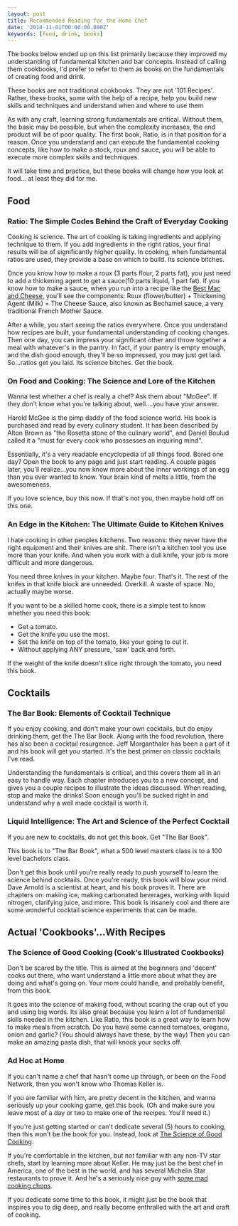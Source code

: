 ```yaml
---
layout: post
title: Recommended Reading for the Home Chef
date: '2014-11-01T00:00:00.000Z'
keywords: [food, drink, books]
---
```


The books below ended up on this list primarily because they improved my understanding of fundamental kitchen and bar concepts. Instead of calling them cookbooks, I'd prefer to refer to them as books on the fundamentals of creating food and drink.

These books are not traditional cookbooks. They are not '101 Recipes'. Rather, these books, some with the help of a recipe, help you build new skills and techniques and understand when and where to use them

As with any craft, learning strong fundamentals are critical. Without them, the basic may be possible, but when the complexity increases, the end product will be of poor quality. The first book, Ratio, is in that position for a reason. Once you understand and can execute the fundamental cooking concepts, like how to make a stock, roux and sauce, you will be able to execute more complex skills and techniques.

It will take time and practice, but these books will change how you look at food... at least they did for me.

## Food

### Ratio: The Simple Codes Behind the Craft of Everyday Cooking

Cooking is science. The art of cooking is taking ingredients and applying technique to them. If you add ingredients in the right ratios, your final results will be of significantly higher quality. In cooking, when fundamental ratios are used, they provide a base on which to build. Its science bitches.

Once you know how to make a roux (3 parts flour, 2 parts fat), you just need to add a thickening agent to get a sauce(10 parts liquid, 1 part fat). If you know how to make a sauce, when you run into a recipe like the [Best Mac and Cheese](2017-07-01-Best-Mac-and-Cheese.md), you'll see the components: Roux (flower/butter) + Thickening Agent (Milk) = The Cheese Sauce, also known as Bechamel sauce, a very traditional French Mother Sauce.

After a while, you start seeing the ratios everywhere. Once you understand how recipes are built, your fundamental understanding of cooking changes. Then one day, you can impress your significant other and throw together a meal with whatever's in the pantry. In fact, if your pantry is empty enough, and the dish good enough, they'll be so impressed, you may just get laid. So...ratios get you laid. Its science bitches. Get the book.

### On Food and Cooking: The Science and Lore of the Kitchen

Wanna test whether a chef is really a chef? Ask them about "McGee". If they don't know what you're talking about, well....you have your answer.

Harold McGee is the pimp daddy of the food science world. His book is purchased and read by every culinary student. It has been described by Alton Brown as "the Rosetta stone of the culinary world", and Daniel Boulud called it a "must for every cook who possesses an inquiring mind".

Essentially, it's a very readable encyclopedia of all things food. Bored one day? Open the book to any page and just start reading. A couple pages later, you'll realize...you now know more about the inner workings of an egg than you ever wanted to know. Your brain kind of melts a little, from the awesomeness.

If you love science, buy this now. If that's not you, then maybe hold off on this one.

### An Edge in the Kitchen: The Ultimate Guide to Kitchen Knives

I hate cooking in other peoples kitchens. Two reasons: they never have the right equipment and their knives are shit. There isn't a kitchen tool you use more than your knife. And when you work with a dull knife, your job is more difficult and more dangerous.

You need three knives in your kitchen. Maybe four. That's it. The rest of the knifes in that knife block are unneeded. Overkill. A waste of space. No, actually maybe worse.

If you want to be a skilled home cook, there is a simple test to know whether you need this book:

* Get a tomato.
* Get the knife you use the most.
* Set the knife on top of the tomato, like your going to cut it.
* Without applying ANY pressure, 'saw' back and forth. 

If the weight of the knife doesn't slice right through the tomato, you need this book.

## Cocktails

### The Bar Book: Elements of Cocktail Technique

If you enjoy cooking, and don't make your own cocktails, but do enjoy drinking them, get the The Bar Book. Along with the food revolution, there has also been a cocktail resurgence. Jeff Morganthaler has been a part of it and his book will get you started. It's the best primer on classic cocktails I've read.

Understanding the fundamentals is critical, and this covers them all in an easy to handle way. Each chapter introduces you to a new concept, and gives you a couple recipes to illustrate the ideas discussed. When reading, stop and make the drinks! Soon enough you'll be sucked right in and understand why a well made cocktail is worth it.

### Liquid Intelligence: The Art and Science of the Perfect Cocktail

If you are new to cocktails, do not get this book. Get "The Bar Book".

This book is to "The Bar Book", what a 500 level masters class is to a 100 level bachelors class.

Don't get this book until you're really ready to push yourself to learn the science behind cocktails. Once you're ready, this book will blow your mind. Dave Arnold is a scientist at heart, and his book proves it.
There are chapters on: making ice, making carbonated beverages, working with liquid nitrogen, clarifying juice, and more. This book is insanely cool and there are some wonderful cocktail science experiments that can be made.

## Actual 'Cookbooks'...With Recipes

### The Science of Good Cooking (Cook's Illustrated Cookbooks)

Don't be scared by the title. This is aimed at the beginners and 'decent' cooks out there, who want understand a little more about what they are doing and what's going on. Your mom could handle, and probably benefit, from this book.

It goes into the science of making food, without scaring the crap out of you and using big words. Its also great because you learn a lot of fundamental skills needed in the kitchen. Like Ratio, this book is a great way to learn how to make meals from scratch. Do you have some canned tomatoes, oregano, onion and garlic? (You should always have these, by the way) Then you can make an amazing pasta dish, that will knock your socks off.

### Ad Hoc at Home

If you can't name a chef that hasn't come up through, or been on the Food Network, then you won't know who Thomas Keller is.

If you are familiar with him, are pretty decent in the kitchen, and wanna seriously up your cooking game, get this book. (Oh and make sure you leave most of a day or two to make one of the recipes. You'll need it.)

If you're just getting started or can't dedicate several (5) hours to cooking, then this won't be the book for you. Instead, look at [The Science of Good Cooking](https://www.amazon.com/gp/product/1933615982/ref=as_li_tl?ie=UTF8&camp=1789&creative=9325&creativeASIN=1933615982&linkCode=as2&tag=travofawand-20&linkId=4HDQCS2YFV3ANKXD).

If you're comfortable in the kitchen, but not familiar with any non-TV star chefs, start by learning more about Keller. He may just be the best chef in America, one of the best in the world, and has several Michelin Star restaurants to prove it. And he's a seriously nice guy with [some mad cooking chops](https://www.youtube.com/watch?v=EWLt6G85zC4).

If you dedicate some time to this book, it might just be the book that inspires you to dig deep, and really become enthralled with the art and craft of cooking.

